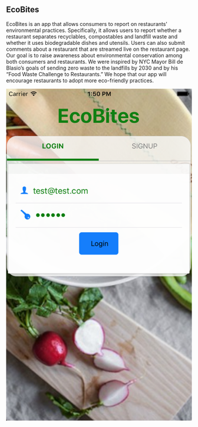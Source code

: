 ## EcoBites

EcoBites is an app that allows consumers to report on restaurants' environmental practices. Specifically, it allows users to report whether a restaurant separates recyclables, compostables and landfill waste and whether it uses biodegradable dishes and utensils. Users can also submit comments about a restaurant that are streamed live on the restaurant page. Our goal is to raise awareness about environmental conservation among both consumers and restaurants. We were inspired by NYC Mayor Bill de Blasio’s goals of sending zero waste to the landfills by 2030 and by his “Food Waste Challenge to Restaurants.” We hope that our app will encourage restaurants to adopt more eco-friendly practices.

![alt text](screenshots/ecobites-loginpage.png "Login Page")

